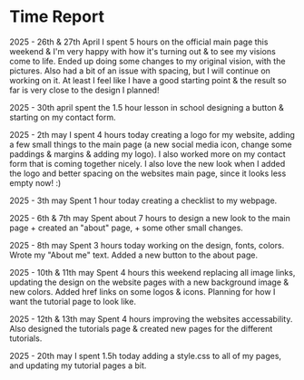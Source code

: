 # Time Report

2025 - 26th & 27th April
I spent 5 hours on the official main page this weekend & I'm very happy with how it's turning out & to see my visions come to life.
Ended up doing some changes to my original vision, with the pictures. Also had a bit of an issue with spacing, but I will continue on working on it. At least I feel like I have a good starting point & the result so far is very close to the design I planned!

2025 - 30th april
spent the 1.5 hour lesson in school designing a button & starting on my contact form.

2025 - 2th may
I spent 4 hours today creating a logo for my website, adding a few small things to the main page (a new social media icon, change some paddings & margins & adding my logo). I also worked more on my contact form that is coming together nicely. I also love the new look when I added the logo and better spacing on the websites main page, since it looks less empty now! :)

2025 - 3th may
Spent 1 hour today creating a checklist to my webpage. 

2025 - 6th & 7th may
Spent about 7 hours to design a new look to the main page + created an "about" page, + some other small changes.

2025 - 8th may
Spent 3 hours today working on the design, fonts, colors. Wrote my "About me" text. Added a new button to the about page. 

2025 - 10th & 11th may
Spent 4 hours this weekend replacing all image links, updating the design on the website pages with a new background image & new colors. Added href links on some logos & icons. Planning for how I want the tutorial page to look like. 

2025 - 12th & 13th may
Spent 4 hours improving the websites accessability. Also designed the tutorials page & created new pages for the different tutorials.

2025 - 20th may 
I spent 1.5h today adding a style.css to all of my pages, and updating my tutorial pages a bit. 








